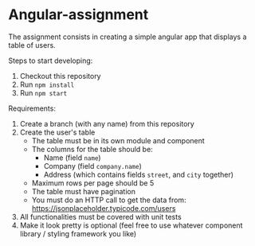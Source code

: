 # Angular-assignment

The assignment consists in creating a simple angular app that displays a table of users.

Steps to start developing:
1. Checkout this repository
2. Run `npm install`
3. Run `npm start`

Requirements:
1. Create a branch (with any name) from this repository
2. Create the user's table
	* The table must be in its own module and component
	* The columns for the table should be:
		* Name (field `name`)
		* Company (field `company.name`)
		* Address (which contains fields `street`, and `city` together)
	* Maximum rows per page should be 5
	* The table must have pagination
	* You must do an HTTP call to get the data from: https://jsonplaceholder.typicode.com/users
3. All functionalities must be covered with unit tests
4. Make it look pretty is optional (feel free to use whatever component library / styling framework you like)